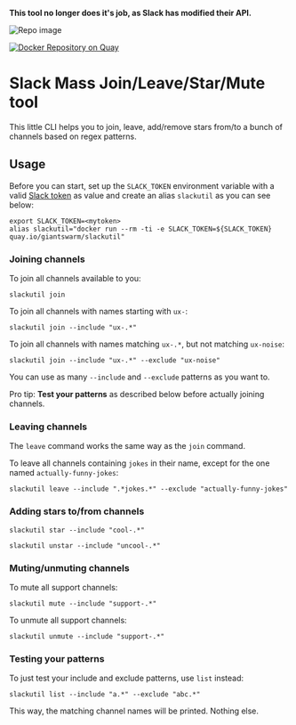 **This tool no longer does it's job, as Slack has modified their API.**


![Repo image](https://repository-images.githubusercontent.com/79463652/43421b80-70dd-11e9-8775-241e21905fcc)

[![Docker Repository on Quay](https://quay.io/repository/giantswarm/slackutil/status "Docker Repository on Quay")](https://quay.io/repository/giantswarm/slackutil)

# Slack Mass Join/Leave/Star/Mute tool

This little CLI helps you to join, leave, add/remove stars from/to a bunch of channels based on regex patterns.

## Usage

Before you can start, set up the `SLACK_TOKEN` environment variable with a valid [Slack token](https://api.slack.com/docs/oauth-test-tokens) as value and create an alias `slackutil` as you can see below:

```nohighlight
export SLACK_TOKEN=<mytoken>
alias slackutil="docker run --rm -ti -e SLACK_TOKEN=${SLACK_TOKEN} quay.io/giantswarm/slackutil"
```

### Joining channels

To join all channels available to you:

```nohighlight
slackutil join
```

To join all channels with names starting with `ux-`:

```nohighlight
slackutil join --include "ux-.*"
```

To join all channels with names matching `ux-.*`, but not matching `ux-noise`:

```nohighlight
slackutil join --include "ux-.*" --exclude "ux-noise"
```

You can use as many `--include` and `--exclude` patterns as you want to.

Pro tip: **Test your patterns** as described below before actually joining channels.

### Leaving channels

The `leave` command works the same way as the `join` command.

To leave all channels containing `jokes` in their name, except for the one named `actually-funny-jokes`:

```nohighlight
slackutil leave --include ".*jokes.*" --exclude "actually-funny-jokes"
```

### Adding stars to/from channels

```nohighlight
slackutil star --include "cool-.*"
```

```nohighlight
slackutil unstar --include "uncool-.*"
```

### Muting/unmuting channels

To mute all support channels:

```nohighlight
slackutil mute --include "support-.*"
```

To unmute all support channels:

```nohighlight
slackutil unmute --include "support-.*"
```


### Testing your patterns

To just test your include and exclude patterns, use `list` instead:

```nohighlight
slackutil list --include "a.*" --exclude "abc.*"
```

This way, the matching channel names will be printed. Nothing else.
